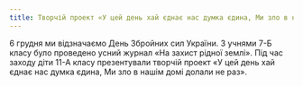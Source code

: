 ```yaml
---
title: Творчій проект «У цей день хай єднає нас думка єдина, Ми зло в нашім домі долали не раз»
---
```


6 грудня ми відзначаємо День Збройних сил України. З учнями 7-Б класу було проведено усний журнал «На захист рідної землі». Під час заходу діти 11-А класу презентували творчій проект «У цей день хай єднає нас думка єдина, Ми зло в нашім домі долали не раз».

<slideshow id="_/72157661324347717" />
